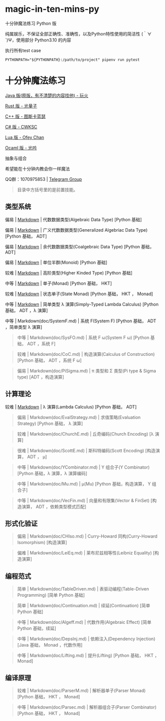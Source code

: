 # magic-in-ten-mins-py

十分钟魔法练习 Python 版

纯属娱乐，不保证全部正确性、准确性，以及Python特性使用的简洁性 (｀∀´)Ψ，使用部分 Python3.10 的内容

执行所有test case
```
PYTHONPATH="${PYTHONPATH}:/path/to/project" pipenv run pytest
```

# 十分钟魔法练习

[Java 版(原版，有不清楚的内容找他) - 玩火](https://github.com/niltok/magic-in-ten-mins)

[Rust 版 - 光量子](https://github.com/PhotonQuantum/magic-in-ten-mins-rs)

[C++ 版 - 图斯卡蓝瑟](https://github.com/tusikalanse/magic-in-ten-mins-cpp)

[C# 版 - CWKSC](https://github.com/CWKSC/magic-in-ten-mins-csharp)

[Lua 版 - Ofey Chan](https://github.com/ofey404/magic-in-ten-mins-lua)

[Ocaml 版 - 光吟](https://github.com/LighghtEeloo/magic-in-ten-mins-ml)

抽象与组合

希望能在十分钟内教会你一样魔法

QQ群：1070975853 | 
[Telegram Group](https://t.me/joinchat/HZm-VAAFTrIxoxQQ)

> 目录中方括号里的是前置技能。

## 类型系统

偏易 |
[Markdown](doc/ADT.md) |
代数数据类型(Algebraic Data Type) 
[Python 基础]

偏易 |
[Markdown](doc/GADT.md) |
广义代数数据类型(Generalized Algebriac Data Type) 
[Python 基础， ADT] 

偏易 |
[Markdown](doc/CoData.md) |
余代数数据类型(Coalgebraic Data Type)
[Python 基础， ADT]

偏易 |
[Markdown](doc/Monoid.md) |
单位半群(Monoid)
[Python 基础]

较难 |
[Markdown](doc/HKT.md) |
高阶类型(Higher Kinded Type)
[Python 基础]

中等 |
[Markdown](doc/Monad.md) |
单子(Monad)
[Python 基础， HKT]

较难 |
[Markdown](doc/StateMonad.md) |
状态单子(State Monad)
[Python 基础， HKT ， Monad]

中等 |
[Markdown](doc/STLC.md) |
简单类型 λ 演算(Simply-Typed Lambda Calculus)
[Python 基础， ADT ，λ 演算]

中等 |
Markdown(doc/SystemF.md) |
系统 F(System F)
[Python 基础， ADT ，简单类型 λ 演算]

> 中等 |
Markdown(doc/SysFO.md) | 
系统 F ω(System F ω)
[Python 基础， ADT ，系统 F]

> 较难 |
Markdown(doc/CoC.md) |
构造演算(Calculus of Construction)
[Python 基础， ADT ，系统 F ω]

> 偏易 |
Markdown(doc/PiSigma.md) |
π 类型和 Σ 类型(Pi type & Sigma type)
[ADT ，构造演算]

## 计算理论

较难 |
[Markdown](doc/Lambda.md) |
λ 演算(Lambda Calculus)
[Python 基础， ADT]

> 偏易 |
Markdown(doc/EvalStrategy.md) |
求值策略(Evaluation Strategy)
[Python 基础， λ 演算]

> 较难 |
Markdown(doc/ChurchE.md) |
丘奇编码(Church Encoding)
[λ 演算]

> 很难 |
Markdown(doc/ScottE.md) |
斯科特编码(Scott Encoding)
[构造演算， ADT ， μ]

> 中等 |
Markdown(doc/YCombinator.md) |
Y 组合子(Y Combinator)
[Python 基础，λ 演算，λ 演算编码]

> 中等 |
Markdown(doc/Mu.md) |
μ(Mu)
[Python 基础，构造演算， Y 组合子]

> 中等 |
Markdown(doc/VecFin.md) |
向量和有限集(Vector & FinSet)
[构造演算， ADT ，依赖类型模式匹配]

## 形式化验证

> 偏易 |
Markdown(doc/CHIso.md) |
Curry-Howard 同构(Curry-Howard Isomorphism)
[构造演算]

> 偏难 |
Markdown(doc/LeiEq.md) |
莱布尼兹相等性(Leibniz Equality)
[构造演算]

## 编程范式

> 简单 |
Markdown(doc/TableDriven.md) |
表驱动编程(Table-Driven Programming)
[简单 Python 基础]

> 简单 |
Markdown(doc/Continuation.md) |
续延(Continuation)
[简单 Python 基础]

> 中等 |
Markdown(doc/Algeff.md) |
代数作用(Algebraic Effect)
[简单 Python 基础，续延]

> 中等 |
Markdown(doc/DepsInj.md) |
依赖注入(Dependency Injection)
[Java 基础， Monad ，代数作用]

> 中等 |
Markdown(doc/Lifting.md) |
提升(Lifting)
[Python 基础， HKT ， Monad]

## 编译原理

> 较难 |
Markdown(doc/ParserM.md) |
解析器单子(Parser Monad)
[Python 基础， HKT ， Monad]

> 中等 |
Markdown(doc/Parsec.md) |
解析器组合子(Parser Combinator)
[Python 基础， HKT ， Monad]
